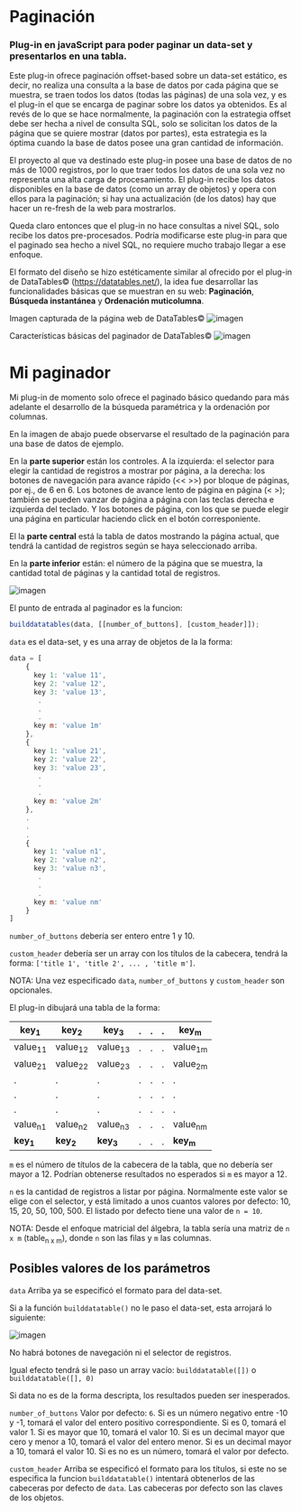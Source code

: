 # Paginación

### Plug-in en javaScript para poder paginar un data-set y presentarlos en una tabla.

Este plug-in ofrece paginación offset-based sobre un data-set estático, es decir, no realiza una consulta a la base de datos por cada página que se muestra, se traen todos los datos (todas las páginas) de una sola vez, y es el plug-in el que se encarga de paginar sobre los datos ya obtenidos. Es al revés de lo que se hace normalmente, la paginación con la estrategia offset debe ser hecha a nivel de consulta SQL, solo se solicitan los datos de la página que se quiere mostrar (datos por partes), esta estrategia es la óptima cuando la base de datos posee una gran cantidad de información.

El proyecto al que va destinado este plug-in posee una base de datos de no más de 1000 registros, por lo que traer todos los datos de una sola vez no representa una alta carga de procesamiento. El plug-in recibe los datos disponibles en la base de datos (como un array de objetos) y opera con ellos para la paginación; si hay una actualización (de los datos) hay que hacer un re-fresh de la web para mostrarlos.

Queda claro entonces que el plug-in no hace consultas a nivel SQL, solo recibe los datos pre-procesados. Podría modificarse este plug-in para que el paginado sea hecho a nivel SQL, no requiere mucho trabajo llegar a ese enfoque.

El formato del diseño se hizo estéticamente similar al ofrecido por el plug-in de DataTables© (https://datatables.net/), la idea fue desarrollar las funcionalidades básicas que se muestran en su web: **Paginación**, **Búsqueda instantánea** y **Ordenación muticolumna**.

Imagen capturada de la página web de DataTables©
![imagen](https://user-images.githubusercontent.com/51080618/188278866-4b421521-7c49-42b1-8462-20bb70597556.png)

Características básicas del paginador de DataTables©
![imagen](https://user-images.githubusercontent.com/51080618/188278634-9b507515-b5ff-42b1-8331-af2d8f0803cc.png)

# Mi paginador
Mi plug-in de momento solo ofrece el paginado básico quedando para más adelante el desarrollo de la búsqueda paramétrica y la ordenación por columnas.

En la imagen de abajo puede observarse el resultado de la paginación para una base de datos de ejemplo.

En la **parte superior** están los controles. A la izquierda: el selector para elegir la cantidad de registros a mostrar por página, a la derecha: los botones de navegación para avance rápido (<<  >>) por bloque de páginas, por ej., de 6 en 6. Los botones de avance lento de página en página (<  >); también se pueden vanzar de página a página con las teclas derecha e izquierda del teclado. Y los botones de página, con los que se puede elegir una página en particular haciendo click en el botón corresponiente.

El la **parte central** está la tabla de datos mostrando la página actual, que tendrá la cantidad de registros según se haya seleccionado arriba. 

En la **parte inferior** están: el número de la página que se muestra, la cantidad total de páginas y la cantidad total de registros.

![imagen](https://user-images.githubusercontent.com/51080618/188276244-87cf15dd-06a3-42ed-9c70-3c1701df96e2.png)

El punto de entrada al paginador es la funcion:
```javascript 
builddatatables(data, [[number_of_buttons], [custom_header]]);
```
`data` es el data-set, y es una array de objetos de la la forma:
```javascript
data = [
    {
      key 1: 'value 11',
      key 2: 'value 12',
      key 3: 'value 13',
       .
       .
       .
      key m: 'value 1m'
    },
    {
      key 1: 'value 21',
      key 2: 'value 22',
      key 3: 'value 23',
       .
       .
       .
      key m: 'value 2m'
    },
    .
    .
    .
    {
      key 1: 'value n1',
      key 2: 'value n2',
      key 3: 'value n3',
       .
       .
       .
      key m: 'value nm'
    }   
]
```
`number_of_buttons` debería ser entero entre 1 y 10.

`custom_header` debería ser un array con los títulos de la cabecera, tendrá la forma: `['title 1', 'title 2', ... , 'title m']`.

NOTA: Una vez especificado `data`, `number_of_buttons` y `custom_header` son opcionales.

El plug-in dibujará una tabla de la forma:
 
 |  key<sub>1</sub>   |  key<sub>2</sub>   |  key<sub>3</sub>   |.|.|.|  key<sub>m</sub>   |
 |---------|---------|---------|-|-|-|---------|
 | value<sub>11</sub> | value<sub>12</sub> | value<sub>13</sub> |.|.|.| value<sub>1m</sub> |
 | value<sub>21</sub> | value<sub>22</sub> | value<sub>23</sub> |.|.|.| value<sub>2m</sub> |
 |    .    |    .    |    .    |.|.|.|    .    |
 |    .    |    .    |    .    |.|.|.|    .    |
 |    .    |    .    |    .    |.|.|.|    .    |
 | value<sub>n1</sub> | value<sub>n2</sub> | value<sub>n3</sub> |.|.|.| value<sub>nm</sub> |
 |  **key<sub>1</sub>**   |  **key<sub>2</sub>**   |  **key<sub>3</sub>**   |.|.|.|  **key<sub>m</sub>**   |

`m` es el número de títulos de la cabecera de la tabla, que no debería ser mayor a 12. Podrían obtenerse resultados no esperados si `m` es mayor a 12.

`n` es la cantidad de registros a listar por página. Normalmente este valor se elige con el selector, y está limitado a unos cuantos valores por defecto: 10, 15, 20, 50, 100, 500. El listado por defecto tiene una valor de `n = 10`.

NOTA: Desde el enfoque matricial del álgebra, la tabla sería una matriz de `n x m` (table<sub>n x m</sub>), donde `n` son las filas y `m` las columnas.

## Posibles valores de los parámetros

`data`
Arriba ya se especificó el formato para del data-set.

Si a la función `builddatatable()` no le paso el data-set, esta arrojará lo siguiente:

![imagen](https://user-images.githubusercontent.com/51080618/188292340-f026cba8-7a4c-4432-a8aa-3b2060f2b4f7.png)

No habrá botones de navegación ni el selector de registros.

Igual efecto tendrá si le paso un array vacío: `builddatatable([])` o `builddatatable([], 0)`

Si data no es de la forma descripta, los resultados pueden ser inesperados.

`number_of_buttons`
Valor por defecto: `6`.
Si es un número negativo entre -10 y -1, tomará el valor del entero positivo correspondiente.
Si es 0, tomará el valor 1.
Si es mayor que 10, tomará el valor 10.
Si es un decimal mayor que cero y menor a 10, tomará el valor del entero menor.
Si es un decimal mayor a 10, tomará el valor 10.
Si es no es un número, tomará el valor por defecto.

`custom_header`
Arriba se especificó el formato para los títulos, si este no se especifica la funcion `builddatatable()` intentará obtenerlos de las cabeceras por defecto de `data`. Las cabeceras por defecto son las claves de los objetos.
